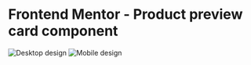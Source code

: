 # Frontend Mentor - Product preview card component
![Desktop design](./design/desktop-design.jpg.jpg)
![Mobile design](./design/mobile-preview.jpg)